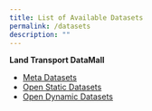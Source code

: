 ```yaml
---
title: List of Available Datasets
permalink: /datasets
description: ""
---
```

**Land Transport DataMall**
* [Meta Datasets](https://datamall.lta.gov.sg/content/datamall/en/static-data.html)
* [Open Static Datasets](https://datamall.lta.gov.sg/content/datamall/en/static-data.html)
* [Open Dynamic Datasets](https://datamall.lta.gov.sg/content/datamall/en/dynamic-data.html)
